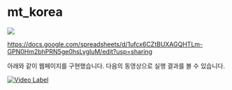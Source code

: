 # mt_korea
<img src="https://github.com/hocolally/mt_korea/blob/master/img/100_mt_1.jpeg">


https://docs.google.com/spreadsheets/d/1ufcx6CZtBUXAGQHTLm-GPN0Hm2bhPRN5ge0hsLygluM/edit?usp=sharing


아래와 같이 웹페이지를 구현했습니다.
다음의 동영상으로 실행 결과를 볼 수 있습니다.


[![Video Label](http://img.youtube.com/vi/m2lfjnXsu8g/0.jpg)](https://www.youtube.com/watch?v=m2lfjnXsu8g)
